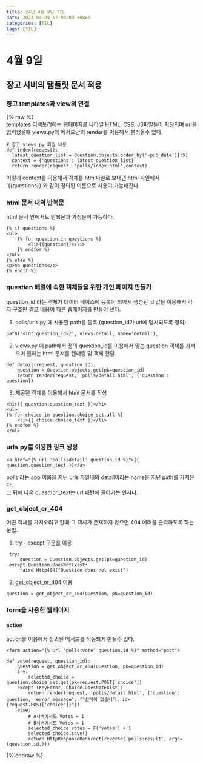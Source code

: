 ```yaml
---
title: 24년 4월 9일 TIL
date: 2024-04-09 17:00:00 +0800
categories: [TIL]
tags: [TIL]  
---
```



# 4월 9일
## 장고 서버의 탬플릿 문서 적용
### 장고 templates과 view의 연결
{% raw %}  
templates 디렉토리에는 웹페이지를 나타낼 HTML, CSS, JS파일들이 저장되며 url을 입력했을떄 views.py의 메서드안의 render를 이용해서 불러올수 있다.
```
# 장고 views.py 파일 내용
def index(request):
  latest_question_list = Question.objects.order_by('-pub_date')[:5]
  context = {'questions': latest_question_list}
  return render(request, 'polls/index.html',context)
```
이렇게 context를 이용해서 객체를 html파일로 보내면 html 파일에서 
'{{questions}}'와 같이 정의된 이름으로 사용이 가능해진다.

### html 문서 내의 반복문
html 문서 안에서도 반복문과 가정문이 가능하다.

```
{% if questions %}
<ul>
    {% for question in questions %}
        <li>{{question}}</li>
    {% endfor %}
</ul>
{% else %}
<p>no questions</p>
{% endif %}
```

### question 배열에 속한 객체들을 위한 개인 페이지 만들기
question_id 라는 객체가 데이터 베이스에 등록이 되어서 생성된 id 값을 이용해서 각자 구조만 같고 내용이 다른 웹페이지를 만들어 낸다.  
1. polls/urls.py 에 사용할 path를 등록 (question_id가 url에 명시되도록 정의)
```
path('<int:question_id>/', views.detail, name='detail'),
```
2. views.py 에 path에서 정의 question_id를 이용해서 맞는 question 객체를 가져오며 원하는 html 문서를 렌더링 및 객체 전달
```
def detail(request, question_id):
    question = Question.objects.get(pk=question_id)
    return render(request, 'polls/detail.html', {'question': question})
```
3. 제공된 객체를 이용해서 html 문서를 작성
```
<h1>{{ question.question_text }}</h1>
<ul>
{% for choice in question.choice_set.all %}
    <li>{{ choice.choice_text }}</li>
{% endfor %}
</ul>
```
### urls.py를 이용한 링크 생성
```
<a href="{% url 'polls:detail' question.id %}">{{ question.question_text }}</a>
```
polls 라는 app 이름을 지닌 urls 파일내의 detail이라는 name을 지닌 path를 가져온다.  
그 뒤에 나온 questtion_text는 url 패턴에 들어가는 인자다.  
### get_object_or_404
어떤 객체를 가져오려고 할떄 그 객체가 존재하지 않으면 404 에러를 출력하도록 하는 문법.  
1. try - execpt 구문을 이용
```
 try:
     question = Question.objects.get(pk=question_id)
 except Question.DoesNotExist:
     raise Http404("Question does not exist")
```
2. get_object_or_404 이용
```
question = get_object_or_404(Question, pk=question_id)
```
### form을 사용한 웹페이지
#### action
action을 이용해서 정의된 메서드를 작동되게 만들수 있다. 
```
<form action="{% url 'polls:vote' question.id %}" method="post">
```
```
def vote(request, question_id):
    question = get_object_or_404(Question, pk=question_id)
    try:
        selected_choice = question.choice_set.get(pk=request.POST['choice'])
    except (KeyError, Choice.DoesNotExist):
        return render(request, 'polls/detail.html', {'question': question, 'error_message': f"선택이 없습니다. id={request.POST['choice']}"})
    else:
        # A서버에서도 Votes = 1
        # B서버에서도 Votes = 1 
        selected_choice.votes = F('votes') + 1
        selected_choice.save()
        return HttpResponseRedirect(reverse('polls:result', args=(question.id,)))
```

{% endraw %}